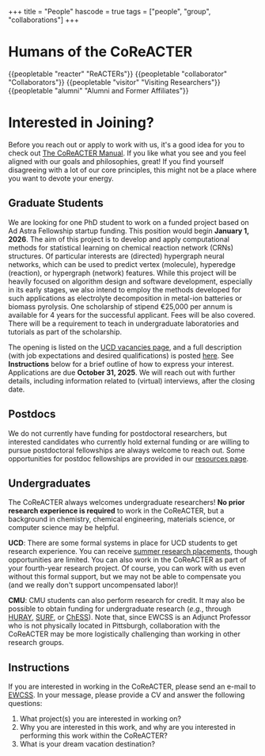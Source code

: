 +++
title = "People"
hascode = true
tags = ["people", "group", "collaborations"]
+++

# Humans of the CoReACTER

{{peopletable "reacter" "ReACTERs"}}
{{peopletable "collaborator" "Collaborators"}}
{{peopletable "visitor" "Visiting Researchers"}}
{{peopletable "alumni" "Alumni and Former Affiliates"}}

# Interested in Joining?

Before you reach out or apply to work with us, it's a good idea for you to check out [The CoReACTER Manual](/_files/The_CoReACTER_Manual.pdf). If you like what you see and you feel aligned with our goals and philosophies, great! If you find yourself disagreeing with a lot of our core principles, this might not be a place where you want to devote your energy.

## Graduate Students

We are looking for one PhD student to work on a funded project based on Ad Astra Fellowship startup funding. This position would begin **January 1, 2026**. The aim of this project is to develop and apply computational methods for statistical learning on chemical reaction network (CRNs) structures. Of particular interests are (directed) hypergraph neural networks, which can be used to predict vertex (molecule), hyperedge (reaction), or hypergraph (network) features. While this project will be heavily focused on algorithm design and software development, especially in its early stages, we also intend to employ the methods developed for such applications as electrolyte decomposition in metal-ion batteries or biomass pyrolysis. One scholarship of stipend €25,000 per annum is available for 4 years for the successful applicant. Fees will be also covered. There will be a requirement to teach in undergraduate laboratories and tutorials as part of the scholarship.

The opening is listed on the [UCD vacancies page](https://www.ucd.ie/chem/vacancies/), and a full description (with job expectations and desired qualifications) is posted [here](https://www.ucd.ie/chem/t4media/Funded%20PhD%20with%20Assistant%20Professor%20Evan%20Spotte.pdf). See **Instructions** below for a brief outline of how to express your interest. Applications are due **October 31, 2025**. We will reach out with further details, including information related to (virtual) interviews, after the closing date.

## Postdocs

We do not currently have funding for postdoctoral researchers, but interested candidates who currently hold external funding or are willing to pursue postdoctoral fellowships are always welcome to reach out. Some opportunities for postdoc fellowships are provided in our [resources page](/resources/).

## Undergraduates

The CoReACTER always welcomes undergraduate researchers! **No prior research experience is required** to work in the CoReACTER, but a background in chemistry, chemical engineering, materials science, or computer science may be helpful.

**UCD**: There are some formal systems in place for UCD students to get research experience. You can receive [summer research placements](https://www.ucd.ie/mathstat/newsandevents/events/undergraduatesummerresearchproject/), though opportunities are limited. You can also work in the CoReACTER as part of your fourth-year research project. Of course, you can work with us even without this formal support, but we may not be able to compensate you (and we really don't support uncompensated labor)!

**CMU**: CMU students can also perform research for credit. It may also be possible to obtain funding for undergraduate research (*e.g.*, through [HURAY](https://www.cmu.edu/uro/academic-research/huray/index.html), [SURF](https://www.cmu.edu/uro/summer%20research%20fellowships/SURF/), or [ChESS](https://www.cheme.engineering.cmu.edu/education/undergraduate-program/undergraduate-research.html)). Note that, since EWCSS is an Adjunct Professor who is not physically located in Pittsburgh, collaboration with the CoReACTER may be more logistically challenging than working in other research groups.

## Instructions

If you are interested in working in the CoReACTER, please send an e-mail to [EWCSS](mailto:ewcspottesmith@cmu.edu). In your message, please provide a CV and answer the following questions:
1. What project(s) you are interested in working on?
2. Why you are interested in this work, and why are you interested in performing this work within the CoReACTER?
3. What is your dream vacation destination?